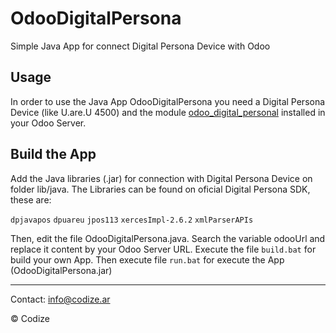 # OdooDigitalPersona
Simple Java App for connect Digital Persona Device with Odoo

## Usage

In order to use the Java App OdooDigitalPersona you need a Digital Persona Device (like U.are.U 4500) and the module [odoo_digital_personal](https://github.com/codize-app/odoo_digital_persona) installed in your Odoo Server.

## Build the App

Add the Java libraries (.jar) for connection with Digital Persona Device on folder lib/java. The Libraries can be found on oficial Digital Persona SDK, these are:

`dpjavapos`
`dpuareu`
`jpos113`
`xercesImpl-2.6.2`
`xmlParserAPIs`

Then, edit the file OdooDigitalPersona.java. Search the variable odooUrl and replace it content by your Odoo Server URL.
Execute the file `build.bat` for build your own App.
Then execute file `run.bat` for execute the App (OdooDigitalPersona.jar)

---
Contact: info@codize.ar

© Codize
